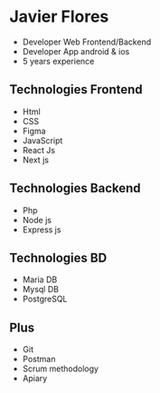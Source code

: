 # Javier Flores 
- Developer Web Frontend/Backend
- Developer App android & ios
- 5 years experience

## Technologies Frontend
- Html
- CSS
- Figma
- JavaScript
- React Js
- Next js

## Technologies Backend
- Php
- Node js
- Express js

## Technologies BD
- Maria DB
- Mysql DB
- PostgreSQL

## Plus
- Git
- Postman
- Scrum methodology
- Apiary


